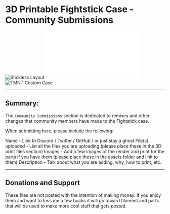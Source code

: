 # 3D Printable Fightstick Case - Community Submissions

![Stickless Layout](OSM_MINI_Leverless_TOP_1.step)
![Multi-button Layout](osm-mini-top-miragent10x24.stl)
![TMNT Custom Case](/TMNT%20Case/Assets/OSM-Mini%20-%20TMNT%20-%20Complete%20Front.JPG)

---

## Summary: 

The `Community Submissions` section is dedicated to remixes and other changes that community members have made to the Fightstick case.  

When submitting here, please include the following:

Name - Link to Discord / Twitter / GitHub / or just stay a ghost
File(s) uploaded - List all the files you are uploading (please place these in the 3D print files section)
Images - Add a few images of the render and print for the parts if you have them (please place these in the assets folder and link to them)
Description - Talk about what you are adding, why, how to print, etc.

---

## Donations and Support

These files are not posted with the intention of making money.  If you enjoy them and want to toss me a few bucks it will go toward filament and parts that will be used to make more cool stuff that gets posted.
